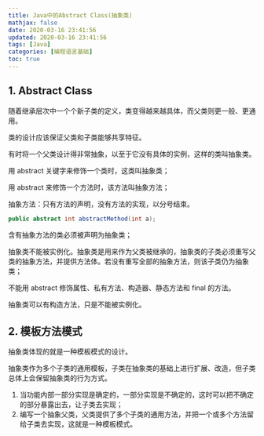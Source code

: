 ```yaml
---
title: Java中的Abstract Class(抽象类)
mathjax: false
date: 2020-03-16 23:41:56
updated: 2020-03-16 23:41:56
tags: [Java]
categories: [编程语言基础]
toc: true
---
```


## 1. Abstract Class

随着继承层次中一个个新子类的定义，类变得越来越具体，而父类则更一般、更通用。

类的设计应该保证父类和子类能够共享特征。

有时将一个父类设计得非常抽象，以至于它没有具体的实例，这样的类叫抽象类。

用 abstract 关键字来修饰一个类时，这类叫抽象类；

用 abstract 来修饰一个方法时，该方法叫抽象方法；

抽象方法：只有方法的声明，没有方法的实现，以分号结束。

```java
public abstract int abstractMethod(int a);
```

含有抽象方法的类必须被声明为抽象类；

抽象类不能被实例化。抽象类是用来作为父类被继承的，抽象类的子类必须重写父类的抽象方法，并提供方法体。若没有重写全部的抽象方法，则该子类仍为抽象类；

不能用 abstract 修饰属性、私有方法、构造器、静态方法和 final 的方法。

抽象类可以有构造方法，只是不能被实例化。

<!--more-->

## 2. 模板方法模式

抽象类体现的就是一种模板模式的设计。

抽象类作为多个子类的通用模板，子类在抽象类的基础上进行扩展、改造，但子类总体上会保留抽象类的行为方式。

1. 当功能内部一部分实现是确定的，一部分实现是不确定的，这时可以把不确定的部分暴露出去，让子类去实现；
2. 编写一个抽象父类，父类提供了多个子类的通用方法，并把一个或多个方法留给子类去实现，这就是一种模板模式。